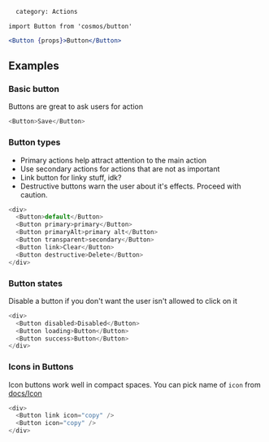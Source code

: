 ```meta
  category: Actions
```

`import Button from 'cosmos/button'`

```jsx
<Button {props}>Button</Button>
```

## Examples

### Basic button

Buttons are great to ask users for action

```js
<Button>Save</Button>
```

### Button types

* Primary actions help attract attention to the main action
* Use secondary actions for actions that are not as important
* Link button for linky stuff, idk?
* Destructive buttons warn the user about it's effects. Proceed with caution.

```js
<div>
  <Button>default</Button>
  <Button primary>primary</Button>
  <Button primaryAlt>primary alt</Button>
  <Button transparent>secondary</Button>
  <Button link>Clear</Button>
  <Button destructive>Delete</Button>
</div>
```

### Button states

Disable a button if you don't want the user isn't allowed to click on it

```js
<div>
  <Button disabled>Disabled</Button>
  <Button loading>Button</Button>
  <Button success>Button</Button>
</div>
```

### Icons in Buttons

Icon buttons work well in compact spaces. You can pick name of `icon` from [docs/Icon](/docs/Icon)

```js
<div>
  <Button link icon="copy" />
  <Button icon="copy" />
</div>
```

